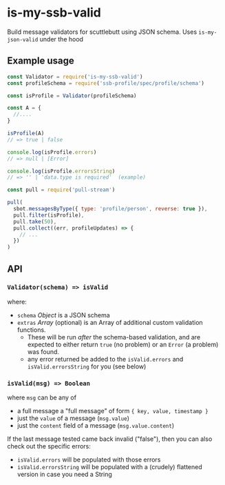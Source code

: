 # is-my-ssb-valid

Build message validators for scuttlebutt using JSON schema.
Uses `is-my-json-valid` under the hood

## Example usage

```js
const Validator = require('is-my-ssb-valid')
const profileSchema = require('ssb-profile/spec/profile/schema')

const isProfile = Validator(profileSchema)
```

```js
const A = {
  //....
}

isProfile(A)
// => true | false

console.log(isProfile.errors)
// => null | [Error]

console.log(isProfile.errorsString)
// => '' | 'data.type is required'  (example)
```

```js
const pull = require('pull-stream')

pull(
  sbot.messagesByType({ type: 'profile/person', reverse: true }),
  pull.filter(isProfile),
  pull.take(50),
  pull.collect((err, profileUpdates) => {
    // ...
  })
)
```

## API

### `Validator(schema) => isValid`

where: 
- `schema` *Object* is a JSON schema
- `extras` *Array* (optional) is an Array of additional custom validation functions.
    - These will be run _after_ the schema-based validation, and are expected to either return `true` (no problem) or an `Error` (a problem) was found.
    - any error returned be added to the `isValid.errors` and `isValid.errorsString` for you (see below)

### `isValid(msg) => Boolean`

where `msg` can be any of 
  - a full message a "full message" of form `{ key, value, timestamp }`
  - just the `value` of a message (`msg.value`)
  - just the `content` field of a message (`msg.value.content`)

If the last message tested came back invalid ("false"), then you can also check out the specific errors:
  - `isValid.errors` will be populated with those errors
  - `isValid.errorsString` will be populated with a (crudely) flattened version in case you need a String
